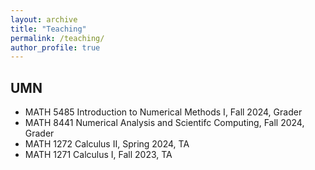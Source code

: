 ```yaml
---
layout: archive
title: "Teaching"
permalink: /teaching/
author_profile: true
---
```


## UMN
- MATH 5485 Introduction to Numerical Methods I, Fall 2024, Grader
- MATH 8441 Numerical Analysis and Scientifc Computing, Fall 2024, Grader
- MATH 1272 Calculus II, Spring 2024, TA
- MATH 1271 Calculus I, Fall 2023, TA
